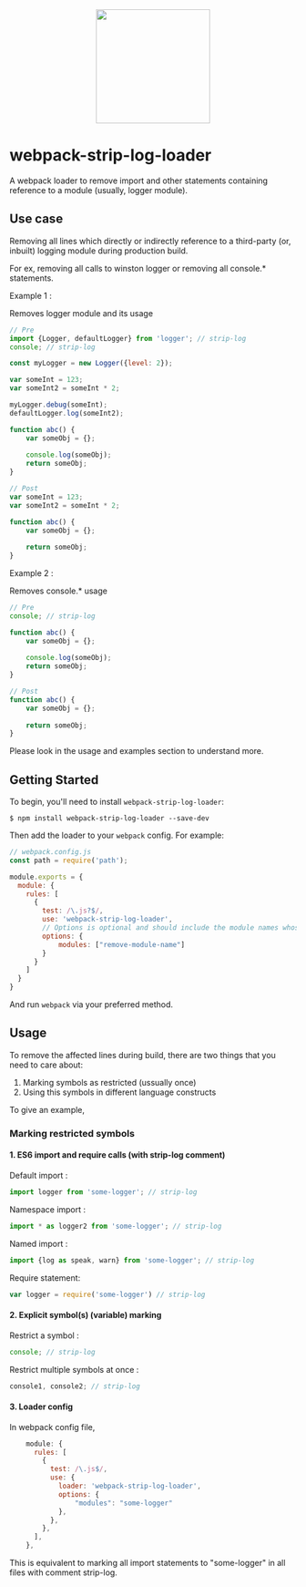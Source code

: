 <div align="center">
  <a href="https://github.com/webpack/webpack">
    <img width="200" height="200" src="https://webpack.js.org/assets/icon-square-big.svg">
  </a>
</div>

# webpack-strip-log-loader

A webpack loader to remove import and other statements containing reference to a module (usually, logger module).

## Use case

Removing all lines which directly or indirectly reference to a third-party (or, inbuilt) logging module during production build. 

For ex, removing all calls to winston logger or removing all console.* statements.

Example 1 : 

Removes logger module and its usage

```javascript
// Pre 
import {Logger, defaultLogger} from 'logger'; // strip-log
console; // strip-log

const myLogger = new Logger({level: 2});

var someInt = 123;
var someInt2 = someInt * 2;

myLogger.debug(someInt);
defaultLogger.log(someInt2);

function abc() {
    var someObj = {};
    
    console.log(someObj);
    return someObj;
}
```

```javascript
// Post 
var someInt = 123;
var someInt2 = someInt * 2;

function abc() {
    var someObj = {};
    
    return someObj;
}
```


Example 2 :

Removes console.* usage


```javascript
// Pre 
console; // strip-log

function abc() {
    var someObj = {};
    
    console.log(someObj);
    return someObj;
}
```

```javascript
// Post 
function abc() {
    var someObj = {};
    
    return someObj;
}
```


Please look in the usage and examples section to understand more.

## Getting Started

To begin, you'll need to install `webpack-strip-log-loader`:

```console
$ npm install webpack-strip-log-loader --save-dev
```

Then add the loader to your `webpack` config. For example:

```js
// webpack.config.js
const path = require('path');

module.exports = {
  module: {
    rules: [
      {
        test: /\.js?$/,
        use: 'webpack-strip-log-loader',
        // Options is optional and should include the module names whose usage (via import/require) will be stripped (in any matching file)
        options: {
            modules: ["remove-module-name"]
        }
      }
    ]
  }
}
```

And run `webpack` via your preferred method.

## Usage

To remove the affected lines during build, there are two things that you need to care about:

1. Marking symbols as restricted (ussually once)
2. Using this symbols in different language constructs

To give an example, 

### Marking restricted symbols

#### 1. ES6 import and require calls (with strip-log comment)


Default import : 

```js
import logger from 'some-logger'; // strip-log
```

Namespace import :

```js
import * as logger2 from 'some-logger'; // strip-log
```

Named import :

```js
import {log as speak, warn} from 'some-logger'; // strip-log
```

Require statement:

```js
var logger = require('some-logger') // strip-log
```

#### 2. Explicit symbol(s) (variable) marking

Restrict a symbol :

```js
console; // strip-log
```

Restrict multiple symbols at once :

```js
console1, console2; // strip-log
```

#### 3. Loader config

In webpack config file,
```js
    module: {
      rules: [
        {
          test: /\.js$/,
          use: {
            loader: 'webpack-strip-log-loader',
            options: {
                "modules": "some-logger"
            },
          },
        },
      ],
    },
```

This is equivalent to marking all import statements to "some-logger" in all files with comment strip-log.